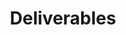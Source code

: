 ---
layout: more-deliverables
permalink: "/modules/person-centered-care/deliverables/"
title: Deliverables
id: deliverables

deliverables:
  - text: Please complete the module on 
    link: https://culturallyconnected.ca/
    link-text: Cultural Connectedness
    duration: 60 mins
  - text: Harm Reduction
    link: https://learninghub.phsa.ca/Courses/13040/harm-reduction
    link-text: Cultural Connectedness
    duration: 180 mins
  - text: Please complete the course on 
    link: https://learninghub.phsa.ca/Courses/11044/chronic-disease-self-management-online
    link-text: Chronic Disease Self Management
    duration: 15 mins
  - text: "Please complete the module "
    link: https://learninghub.phsa.ca/Courses/10892
    link-text: "Heart failure: Management and Support"
    duration: 45 mins
  - text: Please complete the module 
    link: https://learn.vch.ca/m2/course/view.php?id=1236
    link-text: COPD Management
    duration: 60 mins
  - text: Please complete the module 
    link: https://learninghub.phsa.ca/Courses/15123/paris-6-vch-clinical-care-plan-all
    link-text: VCH PARIS Clinical Care Plan
    duration: 15 mins
  - text: ""
    link: http://vch-connect.vch.ca/policies_manuals/adult_older_adult/adult_iv/Pages/default.aspx
    link-text: Adult IV Manual (complete on unit)
    duration: 30 mins
  - text: ""
    link: http://learninghub.phsa.ca/moodle/mod/scorm/view.php?id=19197
    link-text: Final Quiz
    duration: 20 mins
---